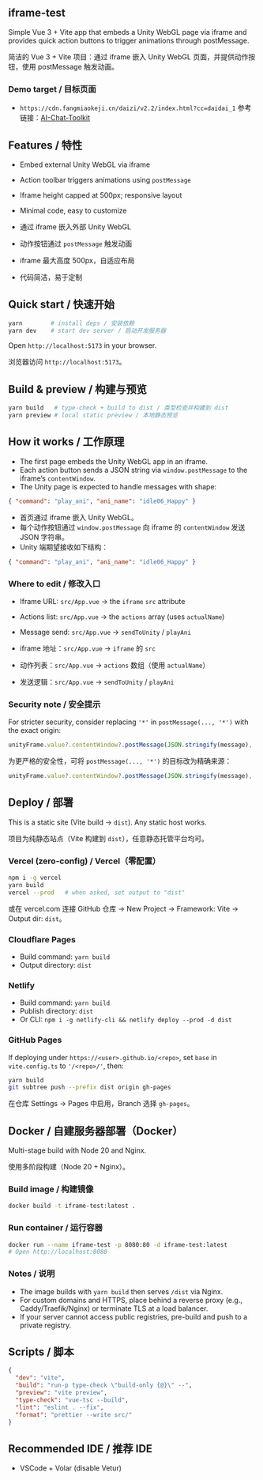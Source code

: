 ## iframe-test

Simple Vue 3 + Vite app that embeds a Unity WebGL page via iframe and provides quick action buttons to trigger animations through postMessage.

简洁的 Vue 3 + Vite 项目：通过 iframe 嵌入 Unity WebGL 页面，并提供动作按钮，使用 postMessage 触发动画。

### Demo target / 目标页面

- `https://cdn.fangmiaokeji.cn/daizi/v2.2/index.html?cc=daidai_1` 参考链接：[AI-Chat-Toolkit](https://cdn.fangmiaokeji.cn/daizi/v2.2/index.html?cc=daidai_1)

## Features / 特性

- Embed external Unity WebGL via iframe
- Action toolbar triggers animations using `postMessage`
- Iframe height capped at 500px; responsive layout
- Minimal code, easy to customize

- 通过 iframe 嵌入外部 Unity WebGL
- 动作按钮通过 `postMessage` 触发动画
- iframe 最大高度 500px，自适应布局
- 代码简洁，易于定制

## Quick start / 快速开始

```sh
yarn        # install deps / 安装依赖
yarn dev    # start dev server / 启动开发服务器
```

Open `http://localhost:5173` in your browser.

浏览器访问 `http://localhost:5173`。

## Build & preview / 构建与预览

```sh
yarn build   # type-check + build to dist / 类型检查并构建到 dist
yarn preview # local static preview / 本地静态预览
```

## How it works / 工作原理

- The first page embeds the Unity WebGL app in an iframe.
- Each action button sends a JSON string via `window.postMessage` to the iframe’s `contentWindow`.
- The Unity page is expected to handle messages with shape:

```json
{ "command": "play_ani", "ani_name": "idle06_Happy" }
```

- 首页通过 iframe 嵌入 Unity WebGL。
- 每个动作按钮通过 `window.postMessage` 向 iframe 的 `contentWindow` 发送 JSON 字符串。
- Unity 端期望接收如下结构：

```json
{ "command": "play_ani", "ani_name": "idle06_Happy" }
```

### Where to edit / 修改入口

- Iframe URL: `src/App.vue` → the `iframe` `src` attribute
- Actions list: `src/App.vue` → the `actions` array (uses `actualName`)
- Message send: `src/App.vue` → `sendToUnity` / `playAni`

- iframe 地址：`src/App.vue` → `iframe` 的 `src`
- 动作列表：`src/App.vue` → `actions` 数组（使用 `actualName`）
- 发送逻辑：`src/App.vue` → `sendToUnity` / `playAni`

### Security note / 安全提示

For stricter security, consider replacing `'*'` in `postMessage(..., '*')` with the exact origin:

```ts
unityFrame.value?.contentWindow?.postMessage(JSON.stringify(message), 'https://cdn.fangmiaokeji.cn')
```

为更严格的安全性，可将 `postMessage(..., '*')` 的目标改为精确来源：

```ts
unityFrame.value?.contentWindow?.postMessage(JSON.stringify(message), 'https://cdn.fangmiaokeji.cn')
```

## Deploy / 部署

This is a static site (Vite build → `dist`). Any static host works.

项目为纯静态站点（Vite 构建到 `dist`），任意静态托管平台均可。

### Vercel (zero-config) / Vercel（零配置）

```sh
npm i -g vercel
yarn build
vercel --prod   # when asked, set output to "dist"
```

或在 vercel.com 连接 GitHub 仓库 → New Project → Framework: Vite → Output dir: `dist`。

### Cloudflare Pages

- Build command: `yarn build`
- Output directory: `dist`

### Netlify

- Build command: `yarn build`
- Publish directory: `dist`
- Or CLI: `npm i -g netlify-cli && netlify deploy --prod -d dist`

### GitHub Pages

If deploying under `https://<user>.github.io/<repo>`, set `base` in `vite.config.ts` to `'/<repo>/'`, then:

```sh
yarn build
git subtree push --prefix dist origin gh-pages
```

在仓库 Settings → Pages 中启用，Branch 选择 `gh-pages`。

## Docker / 自建服务器部署（Docker）

Multi-stage build with Node 20 and Nginx.

使用多阶段构建（Node 20 + Nginx）。

### Build image / 构建镜像

```sh
docker build -t iframe-test:latest .
```

### Run container / 运行容器

```sh
docker run --name iframe-test -p 8080:80 -d iframe-test:latest
# Open http://localhost:8080
```

### Notes / 说明

- The image builds with `yarn build` then serves `/dist` via Nginx.
- For custom domains and HTTPS, place behind a reverse proxy (e.g., Caddy/Traefik/Nginx) or terminate TLS at a load balancer.
- If your server cannot access public registries, pre-build and push to a private registry.

## Scripts / 脚本

```json
{
  "dev": "vite",
  "build": "run-p type-check \"build-only {@}\" --",
  "preview": "vite preview",
  "type-check": "vue-tsc --build",
  "lint": "eslint . --fix",
  "format": "prettier --write src/"
}
```

## Recommended IDE / 推荐 IDE

- VSCode + Volar (disable Vetur)
